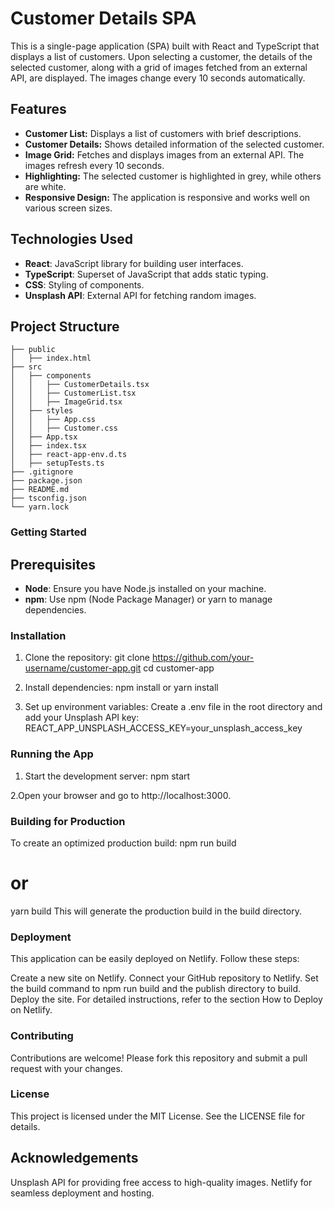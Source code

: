 # Customer Details SPA

This is a single-page application (SPA) built with React and TypeScript that displays a list of customers. Upon selecting a customer, the details of the selected customer, along with a grid of images fetched from an external API, are displayed. The images change every 10 seconds automatically.

## Features

- **Customer List:** Displays a list of customers with brief descriptions.
- **Customer Details:** Shows detailed information of the selected customer.
- **Image Grid:** Fetches and displays images from an external API. The images refresh every 10 seconds.
- **Highlighting:** The selected customer is highlighted in grey, while others are white.
- **Responsive Design:** The application is responsive and works well on various screen sizes.

## Technologies Used

- **React**: JavaScript library for building user interfaces.
- **TypeScript**: Superset of JavaScript that adds static typing.
- **CSS**: Styling of components.
- **Unsplash API**: External API for fetching random images.

## Project Structure

```plaintext
├── public
│   ├── index.html
├── src
│   ├── components
│   │   ├── CustomerDetails.tsx
│   │   ├── CustomerList.tsx
│   │   ├── ImageGrid.tsx
│   ├── styles
│   │   ├── App.css
│   │   ├── Customer.css
│   ├── App.tsx
│   ├── index.tsx
│   ├── react-app-env.d.ts
│   ├── setupTests.ts
├── .gitignore
├── package.json
├── README.md
├── tsconfig.json
└── yarn.lock

```
















### Getting Started
 ## Prerequisites
- **Node**: Ensure you have Node.js installed on your machine.
- **npm**: Use npm (Node Package Manager) or yarn to manage dependencies.


### Installation
1. Clone the repository:
   git clone https://github.com/your-username/customer-app.git
   cd customer-app


2. Install dependencies:
npm install or yarn install

3. Set up environment variables:
  Create a .env file in the root directory and add your Unsplash API key:
  REACT_APP_UNSPLASH_ACCESS_KEY=your_unsplash_access_key

###  Running the App
 1. Start the development server:
  npm start

2.Open your browser and go to http://localhost:3000.

### Building for Production
To create an optimized production build:
npm run build
# or
yarn build
This will generate the production build in the build directory.



### Deployment
This application can be easily deployed on Netlify. Follow these steps:

Create a new site on Netlify.
Connect your GitHub repository to Netlify.
Set the build command to npm run build and the publish directory to build.
Deploy the site.
For detailed instructions, refer to the section How to Deploy on Netlify.

### Contributing
Contributions are welcome! Please fork this repository and submit a pull request with your changes.

### License
This project is licensed under the MIT License. See the LICENSE file for details.

## Acknowledgements
Unsplash API for providing free access to high-quality images.
Netlify for seamless deployment and hosting.





